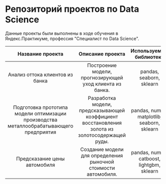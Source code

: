 # Репозиторий проектов по Data Science

Данные проекты были выполнены в ходе обучения в Яндекс.Практикуме, профессия "Специалист по Data Science".

|Название проекта|Описание проекта|Используемые библиотеки|Ссылка|
|:--------------:|:----------:|:---------------:|:---------------------:|
|Анализ оттока клиентов из банка|Построение модели, прогнозирующей уход клиента из банка.|pandas, seaborn, sklearn| [перейти к проекту](https://github.com/katebych/Projects/tree/main/bank_churn)
|Подготовка прототипа модели оптимизации производства металлообрабатывающего предприятия |Разработка модели, предсказывающей коэффициент восстановления золота из золотосодержащей руды.|pandas, numpy, matplotlib, seaborn, sklearn|https://github.com/katebych/Projects/tree/main/gold_recovery
|Предсказание цены автомобиля|Создание модели для определения рыночной стоимости автомобиля.|pandas, numpy, catboost, lightgbm, sklearn| https://github.com/katebych/Projects/tree/main/car_price | 
